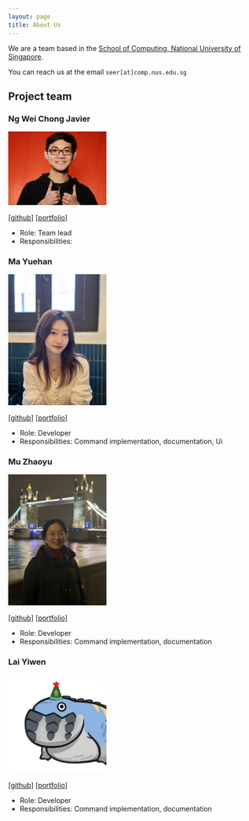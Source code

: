 ```yaml
---
layout: page
title: About Us
---
```


We are a team based in the [School of Computing, National University of Singapore](http://www.comp.nus.edu.sg).

You can reach us at the email `seer[at]comp.nus.edu.sg`

## Project team

### Ng Wei Chong Javier

<img src="images/javierng2knus.png" width="200px">

[[github](https://github.com/javierng2knus)]
[[portfolio](team/javier.md)]

* Role: Team lead
* Responsibilities: <Will be reassigned on a later date>

### Ma Yuehan

<img src="images/mayuehan.png" width="200px">

[[github](https://github.com/MaYuehan)]
[[portfolio](team/mayuehan.md)]

* Role: Developer
* Responsibilities: Command implementation, documentation, Ui

### Mu Zhaoyu

<img src="images/ella-e.png" width="200px">

[[github](http://github.com/Ella-e)] 
[[portfolio](team/ella-e.md)]

* Role: Developer
* Responsibilities: Command implementation, documentation

### Lai Yiwen

<img src="images/seahogs.png" width="200px">

[[github](http://github.com/johndoe)]
[[portfolio](team/seahogs.md)]

* Role: Developer
* Responsibilities: Command implementation, documentation

